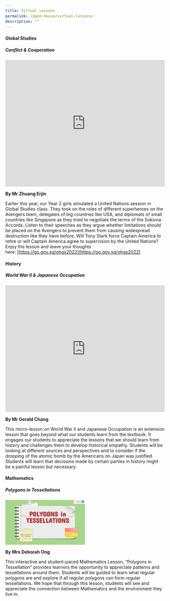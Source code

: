 ```yaml
---
title: Virtual Lessons
permalink: /open-house/virtual-lessons/
description: ""
---
```

#### Global Studies

##### Conflict & Cooperation

<div style="width:100%; height:400px">
  <iframe class="ive_eobj_center" allowfullscreen="" frameborder="0" title="Global Studies Virtual Lesson (MGS Open House 2022)" src="https://www.youtube.com/embed/5Uee_mTkGws" height="100%" width="100%">
  </iframe>
</div>

**By Mr Zhuang Erjin**

Earlier this year, our Year 2 girls simulated a United Nations session in Global Studies class. They took on the roles of different superheroes on the Avengers team, delegates of big countries like USA, and diplomats of small countries like Singapore as they tried to negotiate the terms of the Sokovia Accords. Listen to their speeches as they argue whether limitations should be placed on the Avengers to prevent them from causing widespread destruction like they have before. Will Tony Stark force Captain America to retire or will Captain America agree to supervision by the United Nations? Enjoy the lesson and leave your thoughts here: [https://go.gov.sg/ohgs2022](https://go.gov.sg/ohgs2022)


#### History

##### World War II & Japanese Occupation

<div style="width:100%; height:400px">
  <iframe class="ive_eobj_center" allowfullscreen="" frameborder="0" title="History Virtual Lesson (MGS Open House 2022)" src="https://www.youtube.com/embed/Gi-5FwePKQw" height="100%" width="100%">
  </iframe>
</div>

**By Mr Gerald Chang**

This micro-lesson on World War II and Japanese Occupation is an extension lesson that goes beyond what our students learn from the textbook. It engages our students to appreciate the lessons that we should learn from history and challenges them to develop historical empathy. Students will be looking at different sources and perspectives and to consider if the dropping of the atomic bomb by the Americans on Japan was justified. Students will learn that decisions made by certain parties in history might be a painful lesson but necessary.


#### Mathematics

##### Polygons in Tessellations

<a href="https://app.peardeck.com/student/tcjpncruj"  target="_blank">
	<img src="/images/Secondary/oh-virt-lessons-math.jpg" align="left" style="width:50%">
</a>

<br clear="left">


**By Mrs Deborah Ong**

This interactive and student-paced Mathematics Lesson, “Polygons in Tessellation” provides learners the opportunity to appreciate patterns and tessellations around them. Students will be guided to learn what regular polygons are and explore if all regular polygons can form regular tessellations. We hope that through this lesson, students will see and appreciate the connection between Mathematics and the environment they live in.